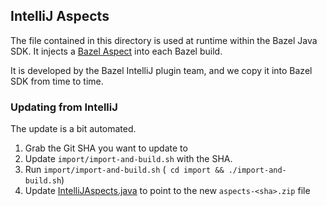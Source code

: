 ## IntelliJ Aspects

The file contained in this directory is used at runtime within the Bazel Java SDK.
It injects a [Bazel Aspect](https://docs.bazel.build/versions/master/skylark/aspects.html) into each Bazel build.

It is developed by the Bazel IntelliJ plugin team, and we copy it into Bazel SDK from time to time.

### Updating from IntelliJ

The update is a bit automated.

1. Grab the Git SHA you want to update to
2. Update `import/import-and-build.sh` with the SHA.
3. Run `import/import-and-build.sh` (` cd import && ./import-and-build.sh`)
4. Update [IntelliJAspects.java](../src/main/java/com/salesforce/bazel/sdk/aspects/intellij/IntellijAspects.java) to point to the new `aspects-<sha>.zip` file
